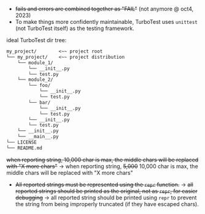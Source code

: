 - ~~fails and errors are combined together as "FAIL"~~ (not anymore @ oct4, 2023)
- To make things more confidently maintainable, TurboTest uses `unittest` (not TurboTest itself) as the testing framework.



ideal TurboTest dir tree:
```txt
my_project/        <~~ project root
└── my_project/    <~~ project distribution
    └── module_1/
        └── __init__.py
        └── test.py
    └── module_2/
        └── foo/
            └── __init__.py
            └── test.py
        └── bar/
            └── __init__.py
            └── test.py
        └── __init__.py
        └── test.py
    └── __init__.py
    └── __main__.py
└── LICENSE
└── README.md
```


~~when reporting string, 10,000 char is max, the middle chars will be replaced with "X more chars"~~  ->  when reporting string, ~~5,000~~ 10,000 char is max, the middle chars will be replaced with "X more chars"

- ~~All reported strings must be represented using the `repr` function.~~  ->  ~~all reported strings should be printed as the original, not as `repr`, for easier debugging~~ -> all reported string should be printed using `repr` to prevent the string from being improperly truncated (if they have escaped chars).
